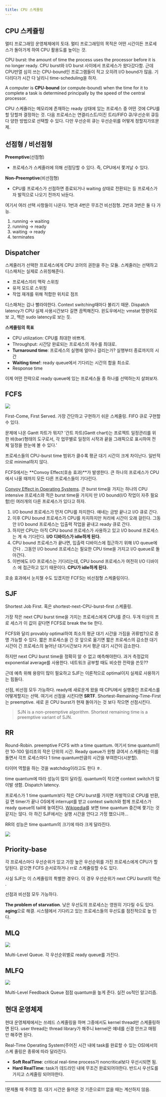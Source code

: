 ```yaml
---
title: CPU 스케쥴링
---
```


## CPU 스케쥴링

멀티 프로그래밍 운영체제에의 토대. 멀티 프로그래밍의 목적은 어떤 시간이든 프로세
스가 돌아가게 하여 CPU 활용도를 높이는 것.

CPU burst: the amount of time the process uses the processor before it is no
longer ready. CPU burst와 I/O burst 사이에서 프로세스가 왔다갔다함. 근데 CPU만열
심히 쓰는 CPU-bound인 프로그램들이 적고 오히려 I/O bound가 많음. 기다리다가 시간
다 날리니 time-scheduling을 하자.

A computer is **CPU-bound** (or compute-bound) when the time for it to complete
a task is determined principally by the speed of the central processor.

CPU 스케쥴러는 메모리에 존재하는 ready 상태에 있는 프로세스 중 어떤 것에 CPU를할
당할까 결정하는 것. 다음 프로세스는 연결리스트/이진 트리/FIFO 큐/우선순위 큐등다
양한 방법으로 선택할 수 있다. 다만 우선순위 큐는 우선순위를 어떻게 정할지가또문
제.

## 선점형 / 비선점형

**Preemptive**(선점형)

- 프로세스가 스케줄러에 의해 선점당할 수 있다. 즉, CPU에서 쫓겨날 수 있다.

**Non-Preemptive**(비선점형)

- CPU를 프로세스가 선점하면 종료되거나 waiting 상태로 전환되는 등 프로세스가 자
  발적으로 나오기 전까지 놔둔다.

여기서 여러 선택 사항들이 나온다. 1번과 4번은 무조건 비선점형. 2번과 3번은 둘 다
가능.

1. running -> waiting
2. running -> ready
3. waiting -> ready
4. terminates

## Dispatcher

스케줄러가 선택한 프로세스에게 CPU 코어의 권한을 주는 모듈. 스케줄러는 선택하고
디스패처는 실제로 스위칭해준다.

- 프로세스끼리 맥락 스위칭
- 유저 모드로 스위칭
- 작업 재개를 위해 적합한 위치로 점프

디스패쳐는 겁나 빨라야한다. Context switching때마다 불리기 때문. Dispatch
latency가 CPU 실제 사용시간보다 길면 끔찍해진다. 윈도우에서는 vmstat 명령어로 보
고, 맥은 sudo latency로 보는 듯.

**스케줄링의 목표**

- CPU utilization: CPU를 최대한 바쁘게.
- Throughput: 시간당 완료되는 프로세스의 개수를 최대로.
- **Turnaround time**: 프로세스의 실행에 얼마나 걸리는가? 실행부터 종료까지의 시
  간
- **Waiting time!**: ready queue에서 기다리는 시간의 합을 최소로.
- Response time

이제 어떤 전략으로 ready queue에 있는 프로세스들 중 하나를 선택하는지 살펴보자.

## FCFS

![](FCFS.png)

First-Come, First Served. 가장 간단하고 구현하기 쉬운 스케줄링. FIFO 큐로 구현할
수 있다.

문제에 나온 Gantt 차트가 뭐지? '간트 차트(Gantt chart)는 프로젝트 일정관리를 위
한 바(bar)형태의 도구로서, 각 업무별로 일정의 시작과 끝을 그래픽으로 표시하여 전
체 일정을 한눈에 볼 수 있다.'

프로세스들의 CPU-burst time 범위가 클수록 평균 대기 시간이 크게 차이난다. 일반적
으로 minimal하지 않다.

FCFS에서는 **Convoy Effect(호송 효과)**가 발생한다. 큰 하나의 프로세스가 CPU에서
나올 때까지 모든 다른 프로세스들이 기다린다.

[Convoy Effect in Operating Systems](https://www.geeksforgeeks.org/convoy-effect-operating-systems/).
큰 burst time을 가지는 하나의 CPU intensive 프로세스와 적은 burst time을 가지지
만 I/O bound(I/O 작업이 자주 필요함)인 여러개의 다른 프로세스가 있다고 하자.

1. I/O bound 프로세스가 먼저 CPU를 차지한다. 얘네는 금방 끝나고 I/O 큐로 간다.
1. 이후 CPU bound 프로세스가 CPU를 차지하지만 처리에 시간이 오래 걸린다. 그동안
   I/O bound 프로세스는 입출력 작업을 끝내고 ready 큐로 간다.
1. 하지만 CPU는 아직 CPU bound 프로세스가 사용하고 있고 I/O bound 프로세스는 계
   속 기다린다. **I/O 디바이스가 idle하게 된다.**
1. CPU bound 프로세스가 끝나면, 입출력 디바이스에 접근하기 위해 I/O queue에 간다
   . 그동안 I/O bound 프로세스는 필요한 CPU time을 가지고 I/O queue로 돌아간다.
1. 이번에도 I/O 프로세스는 기다리는데, CPU bound 프로세스가 여전히 I/O 디바이스
   에 접근하고 있기 때문이다. **CPU가 idle하게 된다.**

호송 효과에서 눈치챌 수도 있겠지만 FCFS는 비선점형 스케줄링이다.

## SJF

Shortest Job First. 혹은 shortest-next-CPU-burst-first 스케줄링.

가장 작은 next CPU burst time을 가지는 프로세스에게 CPU를 준다. 두개 이상의 프로
세스가 이 값이 같다면 FCFS로 break the tie 한다.

FCFS와 달리 provably optimal하여 최소의 평균 대기 시간을 가짐을 귀류법?으로 증명
가능할 수 있다. 짧은 프로세스을 긴 것 앞으로 옮기면 짧은 프로세스의 감소한 대기
시간이 긴 프로세스의 늘어난 대기시간보다 커서 평균 대기 시간이 감소한다.

하지만 next CPU burst time을 정확히 알 수 없고 예측해야한다. 과거 측정값의
exponential average를 사용한다. 네트워크 공부할 때도 비슷한 전략을 쓴듯??

근데 예측 위해 용량이 많이 필요하고 SJF는 이론적으로 optimal이지 실제로 사용하기
는 힘들다.

선점, 비선점 모두 가능하다. ready에 새로운게 왔을 때 CPU에서 실행중인 프로세스를
어떻게할지는 선택. 여기서 선점을 시킨다면 **SRTF**.
Shortest-Remaining-Time-First는 preemptive. 새로 온 CPU burst가 현재 돌아가는 것
보다 작으면 선점시킨다.

> SJN is a non-preemptive algorithm. Shortest remaining time is a preemptive
> variant of SJN.

## RR

Round-Robin. preemptive FCFS with a time quantum. 여기서 time quantum이란 10-100
밀리초의 작은 단위의 시간. Ready queue가 원형 큐여서 스케줄러는 이를 돌면서 각프
로세스마다 1 time quantum만큼의 시간을 부여한다(시분할).

타이머 역할을 하는 것을 watchdog이라고도 한다 ㅎ.

time quantum에 따라 성능이 많이 달라짐. quantum이 작으면 context switch가 많이발
생함. Dispatch latency.

프로세스가 1 time quantum보다 적은 CPU burst를 가지면 자발적으로 CPU를 반환, 길
면 timer가 끝나 OS에게 interrupt를 받고 context switch와 함께 프로세스가 ready
queue의 tail에 놓여진다.
[Wikipedia](https://en.wikipedia.org/wiki/Round-robin_scheduling)를 보면 time
quantum 중간에 쫓기는 것 같지는 않다. 아 하긴 SJF에서는 실행 시간을 안다고 가정
했으니까...

RR의 성능은 time quantum의 크기에 따라 크게 달라진다.

![](rr.png)

## Priority-base

각 프로세스마다 우선순위가 있고 가장 높은 우선순위를 가진 프로세스에게 CPU가 할
당된다. 같으면 FCFS 순서로하거나 rr로 스케쥴링할 수도 있다.

사실 SJF는 이 스케줄링의 특별한 경우다. 이 경우 우선순위가 next CPU burst의 역순
.

선점과 비선점 모두 가능하다.

**The problem of starvation**. 낮은 우선도의 프로세스는 영원히 기다릴 수도 있다.
**aging**으로 해결. 시스템에서 기다리고 있는 프로세스들의 우선도를 점진적으로 높
인다.

## MLQ

![](MLQ.png)

Multi-Level Queue. 각 우선순위별로 ready queue를 가진다.

## MLFQ

![](MLFQ.png)

Multi-Level Feedback Queue 점점 quantum을 높게 준다. 실전 os적인 알고리즘.

## 현대 운영체제

현대 운영체제에서는 쓰레드 스케줄링을 하며 그중에서도 kernel thread만 스케줄링하
면 된다. user thread는 thread library가 해주니 kernel은 얘네를 신경 안쓰고 매핑
만 해주면 된다.

Real-Time Operating System(주어진 시간 내에 task를 완료할 수 있는 OS)에서의 스케
줄링은 종류에 따라 달라진다.

- **Soft RealTime**: critical real-time process가 noncritical보다 우선시되면 됨.
- **Hard RealTime**: task가 데드라인 내에 무조건 완료되어야한다. 반드시 우선도를
  가지고 스케줄링 되어야한다.

---

!문제풀 때 주의할 점. 대기 시간은 들어온 것 기준으로!!! 없을 때는 계산하지 않음.
